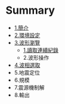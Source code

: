 # Summary

* [1.簡介](README.md)
* [2.環境設定](chapter1.md)
* [3.波形瀏覽](a.md)
  * [1.讀取連續紀錄](a/1du-qu-lian-xu-ji-lu.md)
  * 2.波形操作
* [4.波相選取](aa.md)
* 5.地震定位
* 6.規模
* 7.震源機制解
* 8.輸出

